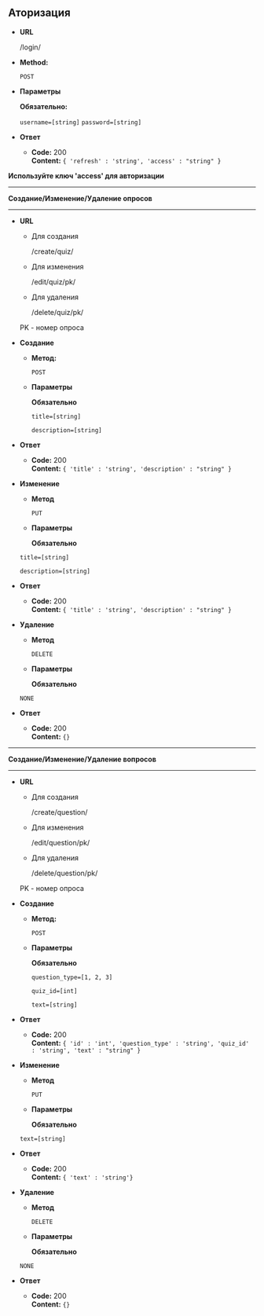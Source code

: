 **Аторизация**
----

* **URL**

  /login/

* **Method:**

  `POST`
  
*  **Параметры**

   **Обязательно:**
 
   `username=[string]`
   `password=[string]`


* **Ответ**

  * **Code:** 200 <br />
    **Content:** `{ 'refresh' : 'string', 'access' : "string" }`
    
**Используйте ключ 'access' для авторизации**
 _____
 
**Создание/Изменение/Удаление опросов**
______

* **URL**
  * Для создания

    /create/quiz/
  
  * Для изменения
  
    /edit/quiz/pk/
  
  * Для удаления

    /delete/quiz/pk/
  
  PK - номер опроса
  
* **Cоздание**
  * **Метод:**

      `POST`
      
  * **Параметры** 
   
      **Обязательно**
      
     `title=[string]`
     
     `description=[string]`


* **Ответ**

  * **Code:** 200 <br />
    **Content:** `{ 'title' : 'string', 'description' : "string" }`
    
* **Изменение**
  
    * **Метод**
        
        `PUT`
        
    * **Параметры** 
   
      **Обязательно**
      
     `title=[string]`
     
     `description=[string]`


* **Ответ**

  * **Code:** 200 <br />
    **Content:** `{ 'title' : 'string', 'description' : "string" }`

* **Удаление**
  
    * **Метод**
        
        `DELETE`
        
    * **Параметры** 
   
      **Обязательно**
      
     `NONE`


* **Ответ**

  * **Code:** 200 <br />
    **Content:** `{}`
______
**Создание/Изменение/Удаление вопросов**
______

* **URL**
  * Для создания

    /create/question/
  
  * Для изменения
  
    /edit/question/pk/
  
  * Для удаления

    /delete/question/pk/
  
  PK - номер опроса
  
* **Cоздание**
  * **Метод:**

      `POST`
      
  * **Параметры** 
   
      **Обязательно**
      
     `question_type=[1, 2, 3]`
     
     `quiz_id=[int]`
     
     `text=[string]`


* **Ответ**

  * **Code:** 200 <br />
    **Content:** `{ 'id' : 'int', 'question_type' : 'string', 'quiz_id' : 'string', 'text' : "string" }`
    
* **Изменение**
  
    * **Метод**
        
        `PUT`
        
    * **Параметры** 
   
      **Обязательно**
      
     `text=[string]`


* **Ответ**

  * **Code:** 200 <br />
    **Content:** `{ 'text' : 'string'}`

* **Удаление**
  
    * **Метод**
        
        `DELETE`
        
    * **Параметры** 
   
      **Обязательно**
      
     `NONE`


* **Ответ**

  * **Code:** 200 <br />
    **Content:** `{}`
